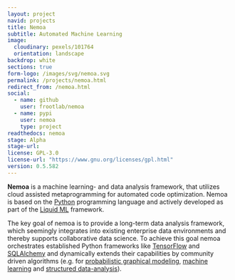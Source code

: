 ```yaml
---
layout: project
navid: projects
title: Nemoa
subtitle: Automated Machine Learning
image:
  cloudinary: pexels/101764
  orientation: landscape
backdrop: white
sections: true
form-logo: /images/svg/nemoa.svg
permalink: /projects/nemoa.html
redirect_from: /nemoa.html
social:
  - name: github
    user: frootlab/nemoa
  - name: pypi
    user: nemoa
    type: project
readthedocs: nemoa
stage: Alpha
stage-url:
license: GPL-3.0
license-url: "https://www.gnu.org/licenses/gpl.html"
version: 0.5.582
---
```


**Nemoa** is a machine learning- and data analysis framework, that utilizes
cloud assisted metaprogramming for automated code optimization. Nemoa is based
on the [Python](https://www.python.org/) programming language and actively
developed as part of the [Liquid ML](https://github.com/orgs/frootlab/projects)
framework.

The key goal of nemoa is to provide a long-term data analysis framework, which
seemingly integrates into existing enterprise data environments and thereby
supports collaborative data science. To achieve this goal nemoa orchestrates
established Python frameworks like [TensorFlow](https://www.tensorflow.org/)
and [SQLAlchemy](https://www.sqlalchemy.org/) and dynamically extends their
capabilities by community driven algorithms (e.g. for [probabilistic graphical
modeling](https://en.wikipedia.org/wiki/Graphical_model), [machine
learning](https://en.wikipedia.org/wiki/Machine_learning) and [structured
data-analysis](https://en.wikipedia.org/wiki/Structured_data_analysis_(statistics))).
